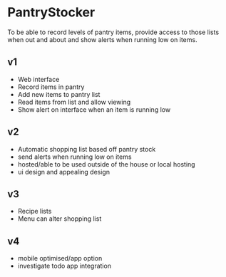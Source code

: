 # PantryStocker

To be able to record levels of pantry items, provide access to those lists when out and about and show alerts when running low on items.

## v1
- Web interface
- Record items in pantry
- Add new items to pantry list
- Read items from list and allow viewing
- Show alert on interface when an item is running low

## v2
- Automatic shopping list based off pantry stock
- send alerts when running low on items
- hosted/able to be used outside of the house or local hosting
- ui design and appealing design

## v3
- Recipe lists
- Menu can alter shopping list

## v4
- mobile optimised/app option
- investigate todo app integration
